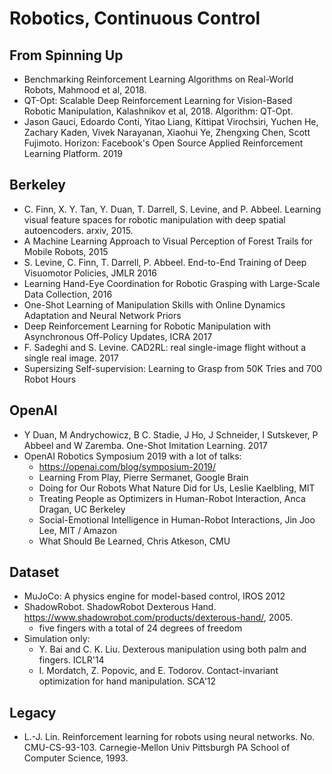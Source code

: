 # Robotics, Continuous Control

## From Spinning Up
- Benchmarking Reinforcement Learning Algorithms on Real-World Robots, Mahmood et al, 2018.
- QT-Opt: Scalable Deep Reinforcement Learning for Vision-Based Robotic Manipulation, Kalashnikov et al, 2018. Algorithm: QT-Opt.
- Jason Gauci, Edoardo Conti, Yitao Liang, Kittipat Virochsiri, Yuchen He, Zachary Kaden, Vivek Narayanan, Xiaohui Ye, Zhengxing Chen, Scott Fujimoto. Horizon: Facebook's Open Source Applied Reinforcement Learning Platform. 2019

## Berkeley
- C. Finn, X. Y. Tan, Y. Duan, T. Darrell, S. Levine, and P. Abbeel. Learning visual feature spaces for robotic manipulation with deep spatial autoencoders. arxiv, 2015.
- A Machine Learning Approach to Visual Perception of Forest Trails for Mobile Robots, 2015
- S. Levine, C. Finn, T. Darrell, P. Abbeel. End-to-End Training of Deep Visuomotor Policies, JMLR 2016
- Learning Hand-Eye Coordination for Robotic Grasping with Large-Scale Data Collection, 2016
- One-Shot Learning of Manipulation Skills with Online Dynamics Adaptation and Neural Network Priors
- Deep Reinforcement Learning for Robotic Manipulation with Asynchronous Off-Policy Updates, ICRA 2017
- F. Sadeghi and S. Levine. CAD2RL: real single-image flight without a single real image. 2017
- Supersizing Self-supervision: Learning to Grasp from 50K Tries and 700 Robot Hours

## OpenAI
- Y Duan, M Andrychowicz, B C. Stadie, J Ho, J Schneider, I Sutskever, P Abbeel and W Zaremba. One-Shot Imitation Learning. 2017
- OpenAI Robotics Symposium 2019 with a lot of talks:
	- https://openai.com/blog/symposium-2019/
	- Learning From Play, Pierre Sermanet, Google Brain
	- Doing for Our Robots What Nature Did for Us, Leslie Kaelbling, MIT
	- Treating People as Optimizers in Human-Robot Interaction, Anca Dragan, UC Berkeley
	- Social-Emotional Intelligence in Human-Robot Interactions, Jin Joo Lee, MIT / Amazon
	- What Should Be Learned, Chris Atkeson, CMU

## Dataset
- MuJoCo: A physics engine for model-based control, IROS 2012
- ShadowRobot. ShadowRobot Dexterous Hand. https://www.shadowrobot.com/products/dexterous-hand/, 2005.
	- five fingers with a total of 24 degrees of freedom
- Simulation only:
	- Y. Bai and C. K. Liu. Dexterous manipulation using both palm and fingers. ICLR'14
	- I. Mordatch, Z. Popovic, and E. Todorov. Contact-invariant optimization for hand manipulation. SCA'12

## Legacy
- L.-J. Lin. Reinforcement learning for robots using neural networks. No. CMU-CS-93-103. Carnegie-Mellon Univ Pittsburgh PA School of Computer Science, 1993.